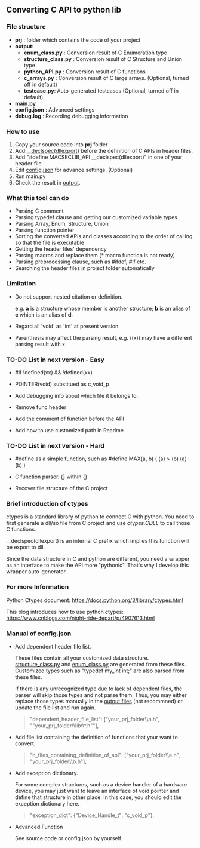 ## Converting C API to python lib

### File structure
+ **prj** : folder which contains the code of your project
+ <span id="output">**output**</span>:
    + **enum_class.py** : Conversion result of C Enumeration type
    + **structure_class.py** : Conversion result of C Structure and Union type
    + **python_API.py** : Conversion result of C functions
    + **c_arrays.py** : Conversion result of C large arrays. (Optional, turned off in default)
    + **testcase.py**: Auto-generated testcases (Optional, turned off in default)
+ **main.py** 
+ **config.json** : Advanced settings
+ **debug.log** : Recording debugging information


### How to use
1. Copy your source code into **prj** folder
2. Add [__declspec(dllexport)](#add_pre) before the definition of C APIs in header files.
3. Add "#define MACSECLIB_API __declspec(dllexport)" in one of your header file
4. Edit [config.json](#edit_config) for advance settings. (Optional) 
5. Run main.py
6. Check the result in [output](#output). 

### What this tool can do
+ Parsing C comment
+ Parsing typedef clause and getting our customized variable types
+ Parsing Array, Enum, Structure, Union
+ Parsing function pointer
+ Sorting the converted APIs and classes according to the order of calling, so that the file is executable
+ Getting the header files' dependency
+ Parsing macros and replace them (* macro function is not ready)
+ Parsing preprocessing clause, such as #ifdef, #if etc.
+ Searching the header files in project folder automatically


### Limitation
+ Do not support nested citation or definition. 
   
   e.g. **a** is a structure whose member is another structure; **b** is an alias of **c** which is an alias of **d**.
   
+ Regard all 'void' as 'int' at present version.
   
+ Parenthesis may affect the parsing result, e.g. ((x)) may have a different parsing result with x


### TO-DO List in next version - Easy
+ \#if !defined(xx) && !defined(xx)

+ POINTER(void) substitued as c_void_p

+ Add debugging info about which file it belongs to.

+ Remove func header

+ Add the comment of function before the API

+ Add how to use customized path in Readme

### TO-DO List in next version - Hard
+ \#define as a simple function, such as \#define MAX(a, b) ( (a) > (b) (a) : (b) )
   
+ C function parser. {} within {}

+ Recover file structure of the C project


### Brief introduction of ctypes
ctypes is a standard library of python to connect C with python. You need to first generate a dll/so file 
from C project and use *ctypes.CDLL* to call those C functions. 

__declspec(dllexport) is an internal C prefix which implies this function will be export to dll.

Since the data structure in C and python are different, you need a wrapper as an interface to make the API more "pythonic". That's why I develop this 
wrapper auto-generator.

### For more Information

Python Ctypes document:
https://docs.python.org/3/library/ctypes.html

This blog introduces how to use python ctypes:
https://www.cnblogs.com/night-ride-depart/p/4907613.html


### <span id="edit_config">Manual of config.json </span>

+ Add dependent header file list.
  
  These files contain all your customized data structure. [structure_class.py](#output) and
  [enum_class.py](#output) are  generated from these files. Customized types such as "typedef my_int int;" 
  are also parsed from these files. 
  
  If there is any unrecognized type due to lack of dependent files, the parser will skip those types and
  not parse them. Thus, you may either replace those types manually in the [output files](#output) (not recommned)
   or update the file list and run again.
     > "dependent_header_file_list": ["your_prj_folder\\\a.h", ""your_prj_folder\\\lib\\\\*.h""],

+ Add file list containing the definition of functions that your want to convert.
  > "h_files_containing_definition_of_api": ["your_prj_folder\\\a.h", "your_prj_folder\\\b.h"],
  
  
+ Add exception dictionary.
  
  For some complex structures, such as a device handler of a hardware device, you may just want to leave an interface of 
  void pointer and define that structure in other place. In this case, you should edit the exception dictionary here.
  
  >"exception_dict": {"Device_Handle_t": "c_void_p"},
  

+ Advanced Function
  
   See source code or config.json by yourself.




